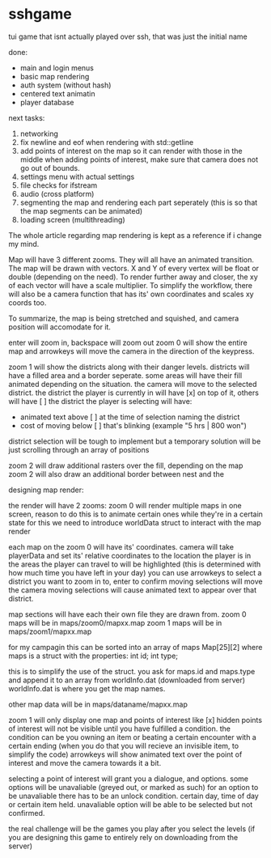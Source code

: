 # sshgame
tui game that isnt actually played over ssh, that was just the initial name

done:
  - main and login menus
  - basic map rendering
  - auth system (without hash)
  - centered text animatin
  - player database

next tasks:

1. networking
2. fix newline and eof when rendering with std::getline
3. add points of interest on the map so it can render with those in the middle
  when adding points of interest, make sure that camera does not go out of bounds.
4. settings menu with actual settings
5. file checks for ifstream
6. audio (cross platform)
7. segmenting the map and rendering each part seperately
  (this is so that the map segments can be animated)
8. loading screen (multithreading)

The whole article regarding map rendering is kept as a reference if i change my mind.

Map will have 3 different zooms. They will all have an animated transition.
The map will be drawn with vectors. X and Y of every vertex will be float or double (depending on the need).
To render further away and closer, the xy of each vector will have a scale multiplier.
To simplify the workflow, there will also be a camera function that has its' own coordinates and scales xy coords too.

To summarize, the map is being stretched and squished, and camera position will accomodate for it.


enter will zoom in, backspace will zoom out
zoom 0 will show the entire map and arrowkeys will move the camera in the direction of the keypress.

zoom 1 will show the districts along with their danger levels. districts will have a filled area and a border seperate.
some areas will have their fill animated depending on the situation.
the camera will move to the selected district.
the district the player is currently in will have [x] on top of it, others will have [ ]
the district the player is selecting will have:
  - animated text above [ ] at the time of selection naming the district
  - cost of moving below [ ] that's blinking (example "5 hrs | 800 won")


district selection will be tough to implement but a temporary solution will be just scrolling through an array of positions

zoom 2 will draw additional rasters over the fill, depending on the map
zoom 2 will also draw an additional border between nest and the









designing map render:

the render will have 2 zooms:
zoom 0 will render multiple maps in one screen, reason to do this is to animate certain ones while they're in a certain state
for this we need to introduce worldData struct to interact with the map render

each map on the zoom 0 will have its' coordinates.
camera will take playerData and set its' relative coordinates to the location the player is in
the areas the player can travel to will be highlighted (this is determined with how much time you have left in your day)
you can use arrowkeys to select a district you want to zoom in to, enter to confirm
moving selections will move the camera
moving selections will cause animated text to appear over that district.

map sections will have each their own file they are drawn from.
zoom 0 maps will be in maps/zoom0/mapxx.map
zoom 1 maps will be in maps/zoom1/mapxx.map

for my campagin this can be sorted into an array of maps Map[25][2]
where maps is a struct with the properties:
  int id;
  int type;

this is to simplify the use of the struct.
you ask for maps.id and maps.type and append it to an array from worldInfo.dat (downloaded from server)
worldInfo.dat is where you get the map names.

other map data will be in maps/dataname/mapxx.map

zoom 1 will only display one map and points of interest like [x]
hidden points of interest will not be visible until you have fulfilled a condition.
the condition can be you owning an item or beating a certain encounter with a certain ending
(when you do that you will recieve an invisible item, to simplify the code)
arrowkeys will show animated text over the point of interest and move the camera towards it a bit.

selecting a point of interest will grant you a dialogue, and options. some options will be unavaliable (greyed out, or marked as such)
for an option to be unavaliable there has to be an unlock condition. certain day, time of day or certain item held.
unavaliable option will be able to be selected but not confirmed.

the real challenge will be the games you play after you select the levels (if you are designing this game to entirely rely on downloading from the server)
